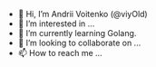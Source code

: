 - 👋 Hi, I’m Andrii Voitenko (@viyOld)
- 👀 I’m interested in ...
- 🌱 I’m currently learning Golang.
- 💞️ I’m looking to collaborate on ...
- 📫 How to reach me ...

<!---
viyOld/viyOld is a ✨ special ✨ repository because its `README.md` (this file) appears on your GitHub profile.
You can click the Preview link to take a look at your changes.
--->
